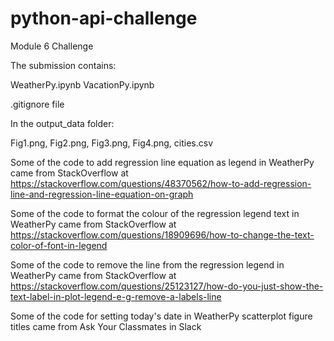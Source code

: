 # python-api-challenge
Module 6 Challenge

The submission contains:

WeatherPy.ipynb
VacationPy.ipynb

.gitignore file

In the output_data folder:

Fig1.png, Fig2.png, Fig3.png, Fig4.png, cities.csv

Some of the code to add regression line equation as legend in WeatherPy came from StackOverflow at https://stackoverflow.com/questions/48370562/how-to-add-regression-line-and-regression-line-equation-on-graph

Some of the code to format the colour of the regression legend text in WeatherPy came from StackOverflow at https://stackoverflow.com/questions/18909696/how-to-change-the-text-color-of-font-in-legend

Some of the code to remove the line from the regression legend in WeatherPy came from StackOverflow at https://stackoverflow.com/questions/25123127/how-do-you-just-show-the-text-label-in-plot-legend-e-g-remove-a-labels-line

Some of the code for setting today's date in WeatherPy scatterplot figure titles came from Ask Your Classmates in Slack

